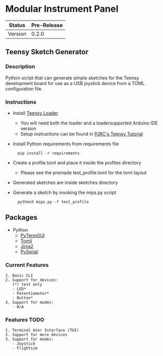 # Modular Instrument Panel

| Status        | Pre-Release  |
| ------------- | ------------ |
| Version       | 0.2.0        |

## Teensy Sketch Generator

### Description

Python script that can generate simple sketches for the Teensy development board for use as a USB joystick device from a TOML configuration file.

### Instructions

- Install [Teensy Loader](https://www.pjrc.com/teensy/loaderloader.html)
    - You will need both the loader and a loadersupported Arduino IDE version
    - Setup instructions can be found in [PJRC's Teensy Tutorial](https://www.pjrc.com/teensy/tutorial.html)
- Install Python requirements from requirements file

        pip install -r requirements

- Create a profile.toml and place it inside the profiles directory
    - Please see the premade test_profile.toml for the toml layout
- Generated sketches are inside sketches directory
- Generate a sketch by invoking the mips.py script

        python3 mips.py -f test_profile

## Packages
- Python
    - [PyTermGUI](https://pypi.org/project/PyTermGUI/)
    - [Tomli](https://pypi.org/project/tomli/)
    - [Jinja2](https://pypi.org/project/Jinja2/)
    - [PySerial](https://pyserial.readthedocs.io/en/latest/pyserial.html)
    
### Current Features
    1. Basic CLI
    2. Support for devices:
       (*) test only
       - LED*
       - Potentiometer*
       - Button*
    3. Support for modes:
       - N/A
### Features TODO
    1. Terminal User Interface (TUI)
    2. Support for more devices
    3. Support for modes:
       - Joystick
       - Flightsim
